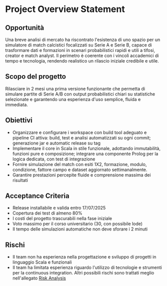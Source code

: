 # Project Overview Statement

## Opportunità
Una breve analisi di mercato ha riscontrato l'esistenza di uno spazio per un simulatore di match calcistici focalizzati su Serie A e Serie B, capace di trasformare dati e formazioni in scenari probabilistici rapidi e utili a tifosi, creator e match analyst.
Il perimetro è coerente con i vincoli accademici di tempo e tecnologia, rendendo realistico un rilascio iniziale credibile e utile.

## Scopo del progetto
Rilasciare in 2 mesi una prima versione funzionante che permetta di simulare partite di Serie A/B con output probabilistici chiari su statistiche selezionate e garantendo una esperienza d'uso semplice, fluida e immediata.

## Obiettivi
- Organizzare e configurare i workspace con build tool adeguato e pipeline CI attiva: build, test e analisi automatizzati su ogni commit; generazione jar e automatic release su tag
- Implementare il core in Scala in stile funzionale, adottando immutabilità, funzioni pure e composizione; integrare una componente Prolog per la logica dedicata, con test di integrazione
- Fornire simulazione del match con esiti 1X2, formazione, modulo, condizione, fattore campo e dataset aggiornato settimanalmente.
- Garantire prestazioni percepite fluide e comprensione massima dei risultati

## Acceptance Criteria
- Release installabile e valida entro 17/07/2025
- Copertura dei test di almeno 80%
- I costi del progetto trascurabili nella fase iniziale
- Voto massimo per il corso universitario (30, con possibile lode)
- Il tempo delle simulazioni automatiche non deve sforare i 2 minuti

## Rischi
- Il team non ha esperienza nella progettazione e sviluppo di progetti in linguaggio Scala e funzionali
- Il team ha limitata esperienza riguardo l'utilizzo di tecnologie e strumenti per la continuous integration.
 Altri possibili rischi sono trattati meglio nell'allegato [Risk Analysis](06-RiskAnalysis.md)

